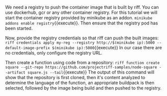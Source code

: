 We need a registry to push the container image that is built by riff. You can use dockerhub, gcr or any other container registry. For this tutorial we will start the container registry provided by minikube as an addon.
`minikube addons enable registry`{{execute}}. Then ensure that the registry pod has been started.

Now, provide the registry credentials so that riff can push the built images:
`riff credentials apply my-reg --registry http://$(minikube ip):5000 --default-image-prefix $(minikube ip):5000`{{execute}}
In our case there are no credentials, only configure the registry URL.

Then create a function using code from a repository:
`riff function create square --git-repo https://github.com/projectriff-samples/node-square --artifact square.js --tail`{{execute}}
The output of this command will show that the repository is first cloned, then it's content analyzed to determine the language of the function, an appropriate buildpack is then selected, followed by the image being build and then pushed to the registry.
